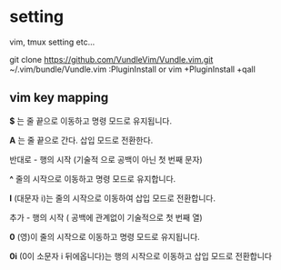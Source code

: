 # setting
vim, tmux setting etc...

git clone https://github.com/VundleVim/Vundle.vim.git ~/.vim/bundle/Vundle.vim
:PluginInstall or vim +PluginInstall +qall 

## vim key mapping
**$** 는 줄 끝으로 이동하고 명령 모드로 유지됩니다.

**A** 는 줄 끝으로 간다. 삽입 모드로 전환한다.

반대로 - 행의 시작 (기술적 으로 공백이 아닌 첫 번째 문자)

**^** 줄의 시작으로 이동하고 명령 모드로 유지합니다.

**I** (대문자 i)는 줄의 시작으로 이동하여 삽입 모드로 전환합니다.

추가 - 행의 시작 ( 공백에 관계없이 기술적으로 첫 번째 열)

**0** (영)이 줄의 시작으로 이동하고 명령 모드로 유지됩니다.

**0i** (0이 소문자 i 뒤에옵니다)는 행의 시작으로 이동하고 삽입 모드로 전환합니다
